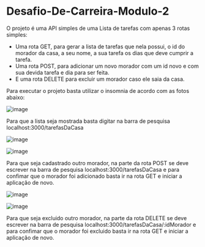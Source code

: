# Desafio-De-Carreira-Modulo-2

O projeto é uma API simples de uma Lista de tarefas com apenas 3 rotas simples: 

- Uma rota GET, para gerar a lista de tarefas que nela possui, o id do morador da casa, a seu nome, a sua tarefa  os dias que deve cumprir a tarefa.
- Uma rota POST,  para adicionar um novo morador com um id novo e com sua devida tarefa e dia para ser feita.
- E uma rota DELETE para excluir um morador caso ele saia da casa.

Para executar o projeto basta utilizar o insomnia de acordo com as fotos abaixo:

![image](https://github.com/Joaovictorfo/Desafio-De-Carreira-Modulo-2/assets/122824516/58a345c7-8f8f-43e7-8c1d-2ccc2f3de1a6)

Para que a lista seja mostrada basta digitar na barra de pesquisa localhost:3000/tarefasDaCasa

![image](https://github.com/Joaovictorfo/Desafio-De-Carreira-Modulo-2/assets/122824516/efe87dd3-313e-44d2-915a-31cfb9a0e6dc)

![image](https://github.com/Joaovictorfo/Desafio-De-Carreira-Modulo-2/assets/122824516/eb28551a-708f-44d0-b1f5-f9afe7cc49ec)

Para que seja cadastrado outro morador, na parte da rota POST se deve escrever na barra de pesquisa localhost:3000/tarefasDaCasa e para confimar que o morador foi adicionado basta ir na rota GET e iniciar a aplicação de novo.

![image](https://github.com/Joaovictorfo/Desafio-De-Carreira-Modulo-2/assets/122824516/82de4517-efec-4f0a-9487-f963b8ed1829)

![image](https://github.com/Joaovictorfo/Desafio-De-Carreira-Modulo-2/assets/122824516/0baf378b-cf35-4a25-942b-81c5c052a5e1)

Para que seja excluido outro morador, na parte da rota DELETE se deve escrever na barra de pesquisa localhost:3000/tarefasDaCasa/:idMorador e para confimar que o morador foi excluido basta ir na rota GET e iniciar a aplicação de novo.
